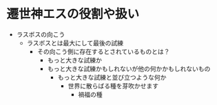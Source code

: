 # 遷世神エスの役割や扱い
- ラスボスの向こう
  - ラスボスとは最大にして最後の試練
    - その向こう側に存在するとされているものとは？
      - もっと大きな試練か
      - もっと大きな試練かもしれないが他の何かかもしれないもの
        - もっと大きな試練と並び立つような何か
          - 世界に散らばる種を芽吹かせます
            - 禍福の種
